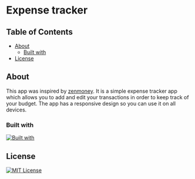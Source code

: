 # Expense tracker
## Table of Contents

- [About](#about)
  - [Built with](#built-with)
- [License](#license)

## About <a name="about"></a>

This app was inspired by [zenmoney](https://zenmoney.ru/). It is a simple expense tracker app which allows you to add and edit your transactions in order to keep track of your budget. The app has a responsive design so you can use it on all devices.

### Built with <a name="built-with"></a>

[![Built with](https://skillicons.dev/icons?i=ts,jest,sass,react,redux,webpack,bootstrap,firebase)](https://skillicons.dev)

## License <a name="license"> </a>

[![MIT License][license-shield]][license-url]



[license-shield]: https://img.shields.io/github/license/othneildrew/Best-README-Template.svg?style=for-the-badge
[license-url]: https://github.com/othneildrew/Best-README-Template/blob/master/LICENSE.txt
